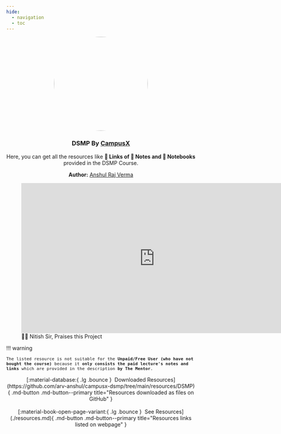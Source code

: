 ```yaml
---
hide:
  - navigation
  - toc
---
```


# DSMP by CampusX

<style>
#dsmp-by-campusx {
  display: none;
}
</style>

<p align="center">
  <a href="https://learnwith.campusx.in" title="Go to Website">
    <img src="https://avatars.githubusercontent.com/u/53361867?v=4" style="width: 250px; border-radius: 50%;" />
  </a>

  <h3 align="center" style="font-weight: bold;">DSMP By <a href="https://learnwith.campusx.in">CampusX</a></h3>
  <p align="center">
    Here, you can get all the resources like <strong>🔗 Links of 📝 Notes and 📓 Notebooks</strong> provided in the DSMP Course.
  </p>

  <p align="center">
  <strong>Author:</strong> <a href="https://github.com/arv-anshul">Anshul Raj Verma</a>
  </p>

</p>

<figure markdown>
  <iframe src="https://www.linkedin.com/embed/feed/update/urn:li:ugcPost:7162317353244905472?compact=1" height="399" width="710" frameborder="0" allowfullscreen=""></iframe>
  <caption>🧑‍🏫 Nitish Sir, Praises this Project</caption>
</figure>

!!! warning
    <div style="font-family: monospace; font-size: 0.7rem">
    The listed resource is not suitable for the **Unpaid/Free User (who have not bought the course)** because it **only consists the paid lecture's notes and links** which are provided in the description **by The Mentor**.
    </div>

<p align="center" markdown>
[:material-database:{ .lg .bounce } &nbsp;Downloaded Resources](https://github.com/arv-anshul/campusx-dsmp/tree/main/resources/DSMP){ .md-button .md-button--primary title="Resources downloaded as files on GitHub" }
<br><br>
[:material-book-open-page-variant:{ .lg .bounce } &nbsp;See Resources](./resources.md){ .md-button .md-button--primary title="Resources links listed on webpage" }
</p>
